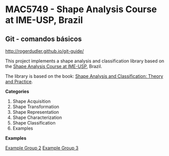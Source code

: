 # MAC5749 - Shape Analysis Course at IME-USP, Brazil

## Git - comandos básicos
http://rogerdudler.github.io/git-guide/


This project implements a shape analysis and classification library based on the [Shape Analysis Course at IME-USP](https://www.ime.usp.br/index.php?option=com_replicado&task=disciplina&sgldis=MAC5749), Brazil. 

The library is based on the book: [Shape Analysis and Classification: Theory and Practice](https://www.ime.usp.br/~cesar/shape_crc/).

**Categories**

1. Shape Acquisition
2. Shape Transformation
3. Shape Representation
4. Shape Characterization
5. Shape Classification
6. Examples


**Examples**

[Example Group 2](examples/Group_2.ipynb)
[Example Group 3](examples/Group_3.ipynb)

